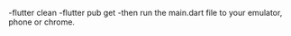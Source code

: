   -flutter clean
  -flutter pub get
  -then run the main.dart file to your emulator, phone or chrome.
    

